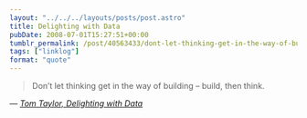 ```yaml
---
layout: "../../../layouts/posts/post.astro"
title: Delighting with Data
pubDate: 2008-07-01T15:27:51+00:00
tumblr_permalink: /post/40563433/dont-let-thinking-get-in-the-way-of-building
tags: ["linklog"]
format: "quote"
---
```


> Don’t let thinking get in the way of building &#8211; build, then think.

— <cite>[Tom Taylor, _Delighting with Data_](http://www.tomtaylor.co.uk/talks/delighting-with-data/)</cite>
